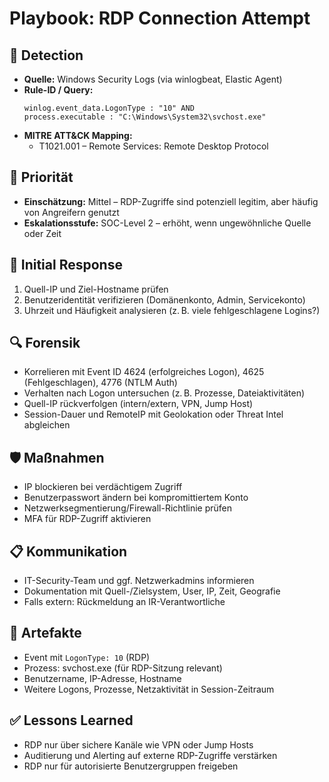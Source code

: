 # Playbook: RDP Connection Attempt

## 🧠 Detection
- **Quelle:** Windows Security Logs (via winlogbeat, Elastic Agent)
- **Rule-ID / Query:**
  ```elasticsearch
  winlog.event_data.LogonType : "10" AND 
  process.executable : "C:\Windows\System32\svchost.exe"
  ```
- **MITRE ATT&CK Mapping:**  
  - T1021.001 – Remote Services: Remote Desktop Protocol

## 📌 Priorität
- **Einschätzung:** Mittel – RDP-Zugriffe sind potenziell legitim, aber häufig von Angreifern genutzt
- **Eskalationsstufe:** SOC-Level 2 – erhöht, wenn ungewöhnliche Quelle oder Zeit

## 🚨 Initial Response
1. Quell-IP und Ziel-Hostname prüfen
2. Benutzeridentität verifizieren (Domänenkonto, Admin, Servicekonto)
3. Uhrzeit und Häufigkeit analysieren (z. B. viele fehlgeschlagene Logins?)

## 🔍 Forensik
- Korrelieren mit Event ID 4624 (erfolgreiches Logon), 4625 (Fehlgeschlagen), 4776 (NTLM Auth)
- Verhalten nach Logon untersuchen (z. B. Prozesse, Dateiaktivitäten)
- Quell-IP rückverfolgen (intern/extern, VPN, Jump Host)
- Session-Dauer und RemoteIP mit Geolokation oder Threat Intel abgleichen

## 🛡️ Maßnahmen
- IP blockieren bei verdächtigem Zugriff
- Benutzerpasswort ändern bei kompromittiertem Konto
- Netzwerksegmentierung/Firewall-Richtlinie prüfen
- MFA für RDP-Zugriff aktivieren

## 📋 Kommunikation
- IT-Security-Team und ggf. Netzwerkadmins informieren
- Dokumentation mit Quell-/Zielsystem, User, IP, Zeit, Geografie
- Falls extern: Rückmeldung an IR-Verantwortliche

## 📁 Artefakte
- Event mit `LogonType: 10` (RDP)
- Prozess: svchost.exe (für RDP-Sitzung relevant)
- Benutzername, IP-Adresse, Hostname
- Weitere Logons, Prozesse, Netzaktivität in Session-Zeitraum

## ✅ Lessons Learned
- RDP nur über sichere Kanäle wie VPN oder Jump Hosts
- Auditierung und Alerting auf externe RDP-Zugriffe verstärken
- RDP nur für autorisierte Benutzergruppen freigeben